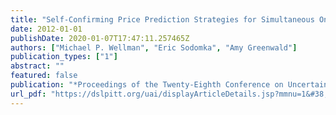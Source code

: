 ```yaml
---
title: "Self-Confirming Price Prediction Strategies for Simultaneous One-Shot Auctions"
date: 2012-01-01
publishDate: 2020-01-07T17:47:11.257465Z
authors: ["Michael P. Wellman", "Eric Sodomka", "Amy Greenwald"]
publication_types: ["1"]
abstract: ""
featured: false
publication: "*Proceedings of the Twenty-Eighth Conference on Uncertainty in Artificial Intelligence, Catalina Island, CA, USA, August 14-18, 2012*"
url_pdf: "https://dslpitt.org/uai/displayArticleDetails.jsp?mmnu=1&#38;smnu=2&#38;article_id=2355&#38;proceeding_id=28"
---
```


